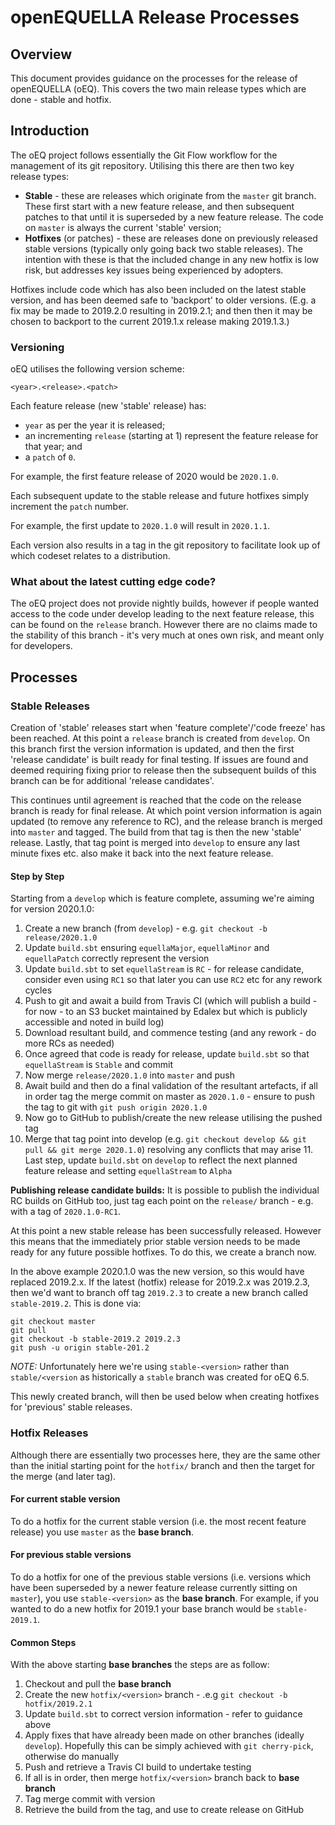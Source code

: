 # openEQUELLA Release Processes

## Overview

This document provides guidance on the processes for the release of openEQUELLA (oEQ). This covers
the two main release types which are done - stable and hotfix.

## Introduction

The oEQ project follows essentially the Git Flow workflow for the management of its git repository.
Utilising this there are then two key release types:

- **Stable** - these are releases which originate from the `master` git branch. These first start
  with a new feature release, and then subsequent patches to that until it is superseded by a new
  feature release. The code on `master` is always the current 'stable' version;
- **Hotfixes** (or patches) - these are releases done on previously released stable versions
  (typically only going back two stable releases). The intention with these is that the included
  change in any new hotfix is low risk, but addresses key issues being experienced by adopters.

Hotfixes include code which has also been included on the latest stable version, and has
been deemed safe to 'backport' to older versions. (E.g. a fix may be made to 2019.2.0 resulting in
2019.2.1; and then then it may be chosen to backport to the current 2019.1.x release making 2019.1.3.)

### Versioning

oEQ utilises the following version scheme:

    <year>.<release>.<patch>

Each feature release (new 'stable' release) has:

- `year` as per the year it is released;
- an incrementing `release` (starting at 1) represent the feature release for that year; and
- a `patch` of `0`.

For example, the first feature release of 2020 would be `2020.1.0`.

Each subsequent update to the stable release and future hotfixes simply increment the `patch`
number.

For example, the first update to `2020.1.0` will result in `2020.1.1`.

Each version also results in a tag in the git repository to facilitate look up of which codeset
relates to a distribution.

### What about the latest cutting edge code?

The oEQ project does not provide nightly builds, however if people wanted access to the code under
develop leading to the next feature release, this can be found on the `release` branch. However
there are no claims made to the stability of this branch - it's very much at ones own risk, and
meant only for developers.

## Processes

### Stable Releases

Creation of 'stable' releases start when 'feature complete'/'code freeze' has been reached. At this
point a `release` branch is created from `develop`. On this branch first the version information is
updated, and then the first 'release candidate' is built ready for final testing. If issues are
found and deemed requiring fixing prior to release then the subsequent builds of this branch can be
for additional 'release candidates'.

This continues until agreement is reached that the code on the release branch is ready for final
release. At which point version information is again updated (to remove any reference to RC), and
the release branch is merged into `master` and tagged. The build from that tag is then the new
'stable' release. Lastly, that tag point is merged into `develop` to ensure any last minute fixes
etc. also make it back into the next feature release.

#### Step by Step

Starting from a `develop` which is feature complete, assuming we're aiming for version
2020.1.0:

1. Create a new branch (from `develop`) - e.g. `git checkout -b release/2020.1.0`
2. Update `build.sbt` ensuring `equellaMajor`, `equellaMinor` and `equellaPatch` correctly represent
   the version
3. Update `build.sbt` to set `equellaStream` is `RC` - for release candidate, consider even using
   `RC1` so that later you can use `RC2` etc for any rework cycles
4. Push to git and await a build from Travis CI (which will publish a build - for now - to an S3
   bucket maintained by Edalex but which is publicly accessible and noted in build log)
5. Download resultant build, and commence testing (and any rework - do more RCs as needed)
6. Once agreed that code is ready for release, update `build.sbt` so that `equellaStream` is
   `Stable` and commit
7. Now merge `release/2020.1.0` into `master` and push
8. Await build and then do a final validation of the resultant artefacts, if all in order tag the
   merge commit on master as `2020.1.0` - ensure to push the tag to git with `git push origin 2020.1.0`
9. Now go to GitHub to publish/create the new release utilising the pushed tag
10. Merge that tag point into develop (e.g. `git checkout develop && git pull && git merge 2020.1.0`) resolving any conflicts that may arise 11. Last step, update `build.sbt` on `develop`
    to reflect the next planned feature release and
    setting `equellaStream` to `Alpha`

**Publishing release candidate builds:** It is possible to publish the individual RC builds on
GitHub too, just tag each point on the `release/` branch - e.g. with a tag of `2020.1.0-RC1`.

At this point a new stable release has been successfully released. However this means that the
immediately prior stable version needs to be made ready for any future possible hotfixes. To do
this, we create a branch now.

In the above example 2020.1.0 was the new version, so this would have replaced 2019.2.x. If the
latest (hotfix) release for 2019.2.x was 2019.2.3, then we'd want to branch off tag `2019.2.3` to
create a new branch called `stable-2019.2`. This is done via:

    git checkout master
    git pull
    git checkout -b stable-2019.2 2019.2.3
    git push -u origin stable-201.2

_NOTE:_ Unfortunately here we're using `stable-<version>` rather than `stable/<version` as
historically a `stable` branch was created for oEQ 6.5.

This newly created branch, will then be used below when creating hotfixes for 'previous' stable
releases.

### Hotfix Releases

Although there are essentially two processes here, they are the same other than the initial starting
point for the `hotfix/` branch and then the target for the merge (and later tag).

#### For current stable version

To do a hotfix for the current stable version (i.e. the most recent feature release) you use
`master` as the **base branch**.

#### For previous stable versions

To do a hotfix for one of the previous stable versions (i.e. versions which have been superseded
by a newer feature release currently sitting on `master`), you use `stable-<version>` as the **base
branch**. For example, if you wanted to do a new hotfix for 2019.1 your base branch would be
`stable-2019.1`.

#### Common Steps

With the above starting **base branches** the steps are as follow:

1. Checkout and pull the **base branch**
2. Create the new `hotfix/<version>` branch - .e.g `git checkout -b hotfix/2019.2.1`
3. Update `build.sbt` to correct version information - refer to guidance above
4. Apply fixes that have already been made on other branches (ideally `develop`). Hopefully this can
   be simply achieved with `git cherry-pick`, otherwise do manually
5. Push and retrieve a Travis CI build to undertake testing
6. If all is in order, then merge `hotfix/<version>` branch back to **base branch**
7. Tag merge commit with version
8. Retrieve the build from the tag, and use to create release on GitHub
